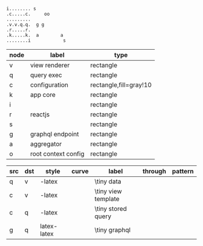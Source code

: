 ```
i........ s
.c.....c.     oo
.........
.v.v.q.q.  g g
.r.....r.
.k.....k.  a        a
........i            s
```



| node  | label               | type                   |
| ----- | -----               | ---                    |
| v     | view renderer       | rectangle              |
| q     | query exec          | rectangle              |
| c     | configuration       | rectangle,fill=gray!10 |
| k     | app core            | rectangle              |
| i     |                     | rectangle              |
| r     | reactjs             | rectangle              |
| s     |                     | rectangle              |
| g     | graphql endpoint    | rectangle              |
| a     | aggregator          | rectangle              |
| o     | root context config | rectangle              |


| src  | dst  | style       | curve | label               | through  | pattern |
| ---- | ---- | -----       | ----- | -----               | -------- | ------- |
| q    | v    | -latex      |       | \tiny data          |          |         |
| c    | v    | -latex      |       | \tiny view template |          |         |
| c    | q    | -latex      |       | \tiny stored query  |          |         |
| g    | q    | latex-latex |       | \tiny graphql       |          |         |
